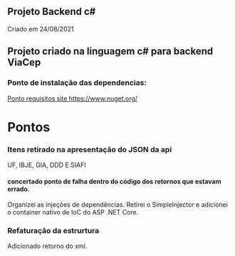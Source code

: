 ## Projeto  Backend c#
Criado em 24/08/2021

## Projeto criado na linguagem c# para backend ViaCep

### Ponto de instalação das dependencias:
[Ponto requisitos site https://www.nuget.org/ ](https://www.nuget.org/)

# Pontos

### Itens retirado na apresentação do JSON da  api 
UF, IBJE, GIA, DDD E SIAFI

#### concertado ponto de falha dentro do código dos retornos que estavam errado.
Organizei as injeções de dependências.
Retirei o SimpleInjector e adicionei o container nativo de IoC do ASP .NET Core.
### Refaturação da estrurtura
Adicionado retorno do xml.
